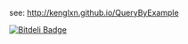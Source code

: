 see: http://kenglxn.github.io/QueryByExample


[![Bitdeli Badge](https://d2weczhvl823v0.cloudfront.net/kenglxn/querybyexample/trend.png)](https://bitdeli.com/free "Bitdeli Badge")

